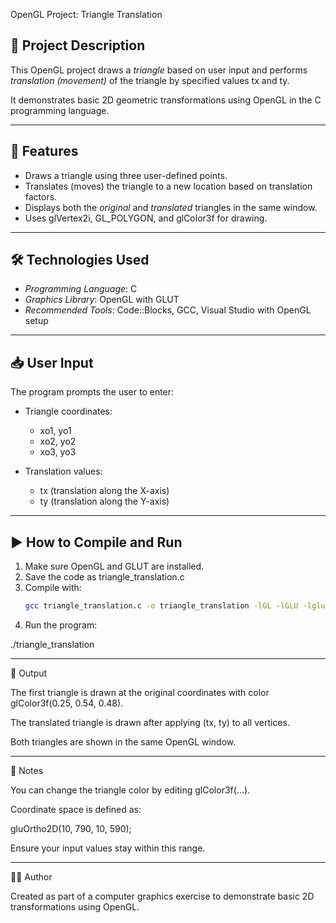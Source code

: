 OpenGL Project: Triangle Translation

## 📌 Project Description

This OpenGL project draws a *triangle* based on user input and performs *translation (movement)* of the triangle by specified values tx and ty.

It demonstrates basic 2D geometric transformations using OpenGL in the C programming language.

---

## 🧩 Features

- Draws a triangle using three user-defined points.
- Translates (moves) the triangle to a new location based on translation factors.
- Displays both the *original* and *translated* triangles in the same window.
- Uses glVertex2i, GL_POLYGON, and glColor3f for drawing.

---

## 🛠️ Technologies Used

- *Programming Language*: C  
- *Graphics Library*: OpenGL with GLUT  
- *Recommended Tools*: Code::Blocks, GCC, Visual Studio with OpenGL setup

---

## 📥 User Input

The program prompts the user to enter:

- Triangle coordinates:
  - xo1, yo1
  - xo2, yo2
  - xo3, yo3
  
- Translation values:
  - tx (translation along the X-axis)
  - ty (translation along the Y-axis)

---

## ▶️ How to Compile and Run

1. Make sure OpenGL and GLUT are installed.
2. Save the code as triangle_translation.c
3. Compile with:
   ```bash
   gcc triangle_translation.c -o triangle_translation -lGL -lGLU -lglut

4. Run the program:

./triangle_translation




---

🎨 Output

The first triangle is drawn at the original coordinates with color glColor3f(0.25, 0.54, 0.48).

The translated triangle is drawn after applying (tx, ty) to all vertices.

Both triangles are shown in the same OpenGL window.



---

📝 Notes

You can change the triangle color by editing glColor3f(...).

Coordinate space is defined as:

gluOrtho2D(10, 790, 10, 590);

Ensure your input values stay within this range.



---

👨‍💻 Author

Created as part of a computer graphics exercise to demonstrate basic 2D transformations using OpenGL.